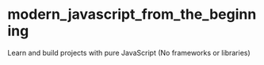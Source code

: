 # modern_javascript_from_the_beginning
Learn and build projects with pure JavaScript (No frameworks or libraries)
